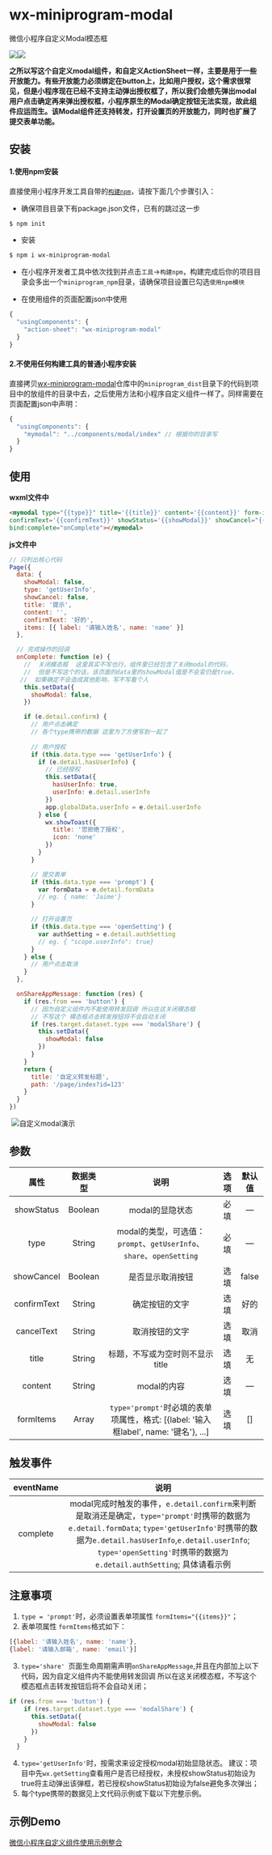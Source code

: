 # wx-miniprogram-modal
微信小程序自定义Modal模态框

[![](https://img.shields.io/npm/dm/wx-miniprogram-modal.svg?style=popout)](https://www.npmjs.com/package/wx-miniprogram-modal)[![](https://img.shields.io/badge/dynamic/json.svg?label=version&url=https%3A%2F%2Fraw.githubusercontent.com%2FJaimeCheng%2Fwx-miniprogram-modal%2Fmaster%2Fpackage.json&query=version&colorB=blue&prefix=%20&suffix=%20)](https://www.npmjs.com/package/wx-miniprogram-modal)


 **之所以写这个自定义modal组件，和自定义ActionSheet一样，主要是用于一些开放能力。有些开放能力必须绑定在button上，比如用户授权，这个需求很常见，但是小程序现在已经不支持主动弹出授权框了，所以我们会想先弹出modal用户点击确定再来弹出授权框，小程序原生的Modal确定按钮无法实现，故此组件应运而生。该Modal组件还支持转发，打开设置页的开放能力，同时也扩展了提交表单功能。**

## 安装
#### 1.使用npm安装
直接使用小程序开发工具自带的[```构建npm```](https://developers.weixin.qq.com/miniprogram/dev/devtools/npm.html)，请按下面几个步骤引入：
- 确保项目目录下有package.json文件，已有的跳过这一步
``` bash
$ npm init
```
- 安装
``` bash
$ npm i wx-miniprogram-modal
```
- 在小程序开发者工具中依次找到并点击`工具`->`构建npm`，构建完成后你的项目目录会多出一个`miniprogram_npm`目录，请确保项目设置已勾选`使用npm模块`

- 在使用组件的页面配置json中使用
```js
{
  "usingComponents": {
    "action-sheet": "wx-miniprogram-modal"
  }
}
```
#### 2.不使用任何构建工具的普通小程序安装
直接拷贝[wx-miniprogram-modal](https://github.com/JaimeCheng/wx-miniprogram-modal)仓库中的`miniprogram_dist`目录下的代码到项目中的放组件的目录中去，之后使用方法和小程序自定义组件一样了。同样需要在页面配置json中声明：
```js
{
  "usingComponents": {
    "mymodal": "../components/modal/index" // 根据你的目录写
  }
}
```

## 使用
**wxml文件中**
```html
<mymodal type="{{type}}" title='{{title}}' content='{{content}}' form-items="{{items}}"
confirmText='{{confirmText}}' showStatus='{{showModal}}' showCancel="{{showCancel}}" 
bind:complete="onComplete"></mymodal>
```
**js文件中**
```js
// 只列出核心代码
Page({
  data: {
    showModal: false,
    type: 'getUserInfo',
    showCancel: false,
    title: '提示',
    content: '',
    confirmText: '好的',
    items: [{ label: '请输入姓名', name: 'name' }]
  },

  // 完成操作的回调
  onComplete: function (e) {
    //  关闭模态框  这里其实不写也行，组件里已经包含了关闭modal的代码，
    //  但是不写这个的话，该页面的data里的showModal值是不会变仍是true，
   //  如果确定不会造成其他影响，写不写看个人
    this.setData({
      showModal: false,
    })

    if (e.detail.confirm) {
      // 用户点击确定
      // 各个type携带的数据 这里为了方便写到一起了
      
      // 用户授权
      if (this.data.type === 'getUserInfo') {
        if (e.detail.hasUserInfo) {
          // 已经授权
          this.setData({
            hasUserInfo: true,
            userInfo: e.detail.userInfo
          })
          app.globalData.userInfo = e.detail.userInfo
        } else {
          wx.showToast({
            title: '您拒绝了授权',
            icon: 'none'
          })
        }
      }

      // 提交表单
      if (this.data.type === 'prompt') {
        var formData = e.detail.formData
        // eg. { name: 'Jaime'}
      }

      // 打开设置页
      if (this.data.type === 'openSetting') {
        var authSetting = e.detail.authSetting
        // eg. { "scope.userInfo": true}
      }
    } else {
      // 用户点击取消
    }
  },

  onShareAppMessage: function (res) {
    if (res.from === 'button') {
      // 因为自定义组件内不能使用转发回调 所以在这关闭模态框
      // 不写这个 模态框点击转发按钮将不会自动关闭 
      if (res.target.dataset.type === 'modalShare') {
        this.setData({
          showModal: false
        })
      }
    }
    return {
      title: '自定义转发标题',
      path: '/page/index?id=123'
    }
  }
})
```
​                                                                  ![自定义modal演示](https://ws1.sinaimg.cn/large/005z3BWwly1fyulcbtzcng306k0bndr2.gif)

## 参数
| 属性 | 数据类型 | 说明 | 选项 | 默认值 |
| :--: | :--: | :--: | :--: | :--: |
| showStatus | Boolean | modal的显隐状态 | 必填 | — |
| type | String |modal的类型，可选值：`prompt`、`getUserInfo`、`share`、`openSetting` | 必填 | — |
| showCancel | Boolean | 是否显示取消按钮 |  选填 | false |
| confirmText | String | 确定按钮的文字 |  选填 | 好的 |
| cancelText | String | 取消按钮的文字 |  选填 | 取消 |
| title | String | 标题，不写或为空时则不显示title |  选填 | 无 |
| content | String | modal的内容 |  选填 | — |
| formItems | Array | `type='prompt'`时必填的表单项属性，格式: [{label: '输入框label', name: '键名'}, ...] |  选填 | [] |
## 触发事件
| eventName | 说明 |
| :--: | :--: |
| complete | modal完成时触发的事件，`e.detail.confirm`来判断是取消还是确定，`type='prompt'`时携带的数据为`e.detail.formData`; `type='getUserInfo'`时携带的数据为`e.detail.hasUserInfo`,`e.detail.userInfo`; `type='openSetting'`时携带的数据为`e.detail.authSetting`; 具体请看示例|
## 注意事项
1. `type = 'prompt'`时，必须设置表单项属性 `formItems="{{items}}"`；
2. 表单项属性 `formItems`格式如下：
```js
[{label: '请输入姓名', name: 'name'}, 
{label: '请输入邮箱', name: 'email'}]
```
3. `type='share' `页面生命周期需声明`onShareAppMessage`,并且在内部加上以下代码，因为自定义组件内不能使用转发回调 所以在这关闭模态框，不写这个 模态框点击转发按钮后将不会自动关闭；
```js
if (res.from === 'button') {
    if (res.target.dataset.type === 'modalShare') {
      this.setData({
        showModal: false
      })
    }
  }
```
4. `type='getUserInfo'`时，按需求来设定授权modal初始显隐状态。
建议：项目中先`wx.getSetting`查看用户是否已经授权，未授权showStatus初始设为true将主动弹出该弹框，若已授权showStatus初始设为false避免多次弹出；
5. 每个type携带的数据见上文代码示例或下载以下完整示例。
## 示例Demo
[微信小程序自定义组件使用示例整合](https://github.com/JaimeCheng/weapp-components)

